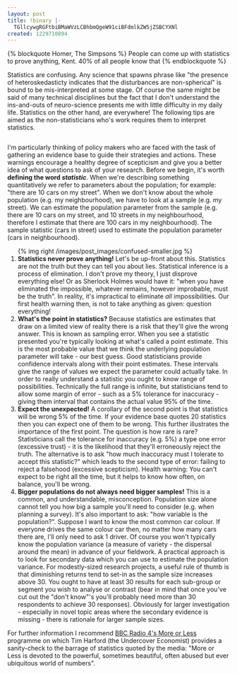 ```yaml
---
layout: post
title: !binary |-
  TGllcywgRGFtbiBMaWVzLCBhbmQgeW91ciBFdmlkZW5jZSBCYXNl
created: 1229710894
---
```

{% blockquote Homer, The Simpsons %}
People can come up with statistics to prove anything, Kent.  40% of all people know that
{% endblockquote %}
<p>Statistics are confusing.  Any science that spawns phrase like &quot;the presence of heteroskedasticty indicates that the disturbances are non-spherical&quot; is bound to be mis-interpreted at some stage.  Of course the same might be said of many technical disciplines but the fact that I don't understand the ins-and-outs of neuro-science presents me with little difficulty in my daily life.  Statistics on the other hand, are everywhere!  The following tips are aimed as the non-statisticians who's work requires them to interpret statistics.  </p>
<!--more-->
<img title="... okay, but because you said that, we're breaking up." boyfriend="" xkcd.com="" alt="" src="http://imgs.xkcd.com/comics/boyfriend.png" />
<p>I'm particularly thinking of policy makers who are faced with the task of gathering an evidence base to guide their strategies and actions.  These warnings encourage a healthy degree of scepticism and give you a better idea of what questions to ask of your research.  Before we begin, it's worth <strong>defining the word <em>statistic</em></strong>.  When we're describing something quantitatively we refer to parameters about the population; for example: &quot;there are 10 cars on my street&quot;.  When we don't know about the whole population (e.g. my neighbourhood), we have to look at a sample (e.g. my street).  We can estimate the population parameter from the sample (e.g. there are 10 cars on my street, and 10 streets in my neighbourhood, therefore I estimate that there are 100 cars in my neighbourhood).  The sample statistic (cars in street) used to estimate the population parameter (cars in neighbourhood).
</p>
<ol>{% img right /images/post_images/confused-smaller.jpg %}
    <li><strong>Statistics never prove anything!</strong>  Let's be up-front about this.  Statistics are not the truth but they can tell you about lies.  Statistical inference is a process of elimination.  I don't prove my theory, I just disprove everything else!  Or as Sherlock Holmes would have it: &quot;when you have eliminated the impossible, whatever remains, however improbable, must be the truth&quot;.  In reality, it's impractical to eliminate <i>all</i> impossibilities.  Our first health warning then, is not to take anything as given: question everything!</li>
    <li><strong>What's the point in statistics?</strong>  Because statistics are estimates that draw on a limited view of reality there is a risk that they'll give the wrong answer.  This is known as sampling error.  When you see a statistic presented you're typically looking at what's called a point estimate.  This is the most probable value that we think the underlying population parameter will take - our best guess.  Good statisticians provide confidence intervals along with their point estimates.  These intervals give the range of values we expect the parameter could actually take.  In order to really understand a statistic you ought to know range of possibilities.  Technically the full range is infinite, but statisticians tend to allow some margin of error - such as a 5% tolerance for inaccuracy - giving them interval that contains the actual value 95% of the time.</li>
    <li><strong>Expect the unexpected!</strong>  A corollary of the second point is that statistics will be wrong 5% of the time.  If your evidence base quotes 20 statistics then you can expect one of them to be wrong.  This further illustrates the importance of the first point.  The question is how rare is rare?  Statisticians call the tolerance for inaccuracy (e.g. 5%) a type one error (excessive trust) - it is the likelihood that they'll erroneously reject the truth.  The alternative is to ask &quot;how much inaccuracy must I tolerate to accept this statistic?&quot; which leads to the second type of error: failing to reject a falsehood (excessive scepticism).  Health warning: You can't expect to be right all the time, but it helps to know how often, on balance, you'll be wrong.</li>
    <li><strong>Bigger populations do not always need bigger samples!</strong>  This is a common, and understandable, misconception.  Population size alone cannot tell you how big a sample you'll need to consider (e.g. when planning a survey).  It's also important to ask: &quot;how variable is the population?&quot;.  Suppose I want to know the most common car colour.  If everyone drives the same colour car then, no matter how many cars there are, I'll only need to ask 1 driver.  Of course you won't typically know the population variance (a measure of variety - the dispersal around the mean) in advance of your fieldwork.  A practical approach is to look for secondary data which you can use to estimate the population variance.  For modestly-sized research projects, a useful rule of thumb is that diminishing returns tend to set-in as the sample size increases above 30.  You ought to have at least 30 results for each sub-group or segment you wish to analyse or contrast (bear in mind that once you've cut out the &quot;don't know&quot;'s you'll probably need more than 30 respondents to achieve 30 responses).  Obviously for larger investigation - especially in novel topic areas where the secondary evidence is missing - there is rationale for larger sample sizes.</li>
</ol>
<p>For further information I recommend <a href="http://www.bbc.co.uk/moreorless">BBC Radio 4's More or Less</a> programme on which Tim Harford (the Undercover Economist) provides a sanity-check to the barrage of statistics quoted by the media: <quote>&quot;More or Less is devoted to the powerful, sometimes beautiful, often abused but ever ubiquitous world of numbers&quot;.</quote></p>
